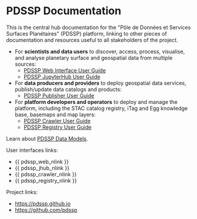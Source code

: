 # PDSSP Documentation

This is the central hub documentation for the "Pôle de Données et Services Surfaces Planétaires" (PDSSP) platform, linking to other pieces of documentation and resources useful to all stakeholders of the project.

- For **scientists and data users** to discover, access, process, visualise, 
  and analyse planetary surface and geospatial data from multiple sources:
  - [PDSSP Web Interface User Guide](pdssp_web_interface_ug)
  - [PDSSP JupyterHub User Guide](pdssp_jupyterhub_ug)
- For **data producers and providers** to deploy geospatial data services, publish/update data catalogs and products:
  - [PDSSP Publisher User Guide](pdssp_publisher_ug)
- For **platform developers and operators** to deploy and manage the platform, including the STAC catalog registry, iTag and Egg knowledge base, basemaps and map layers:
  - [PDSSP Crawler User Guide](pdssp_crawler_ug)
  - [PDSSP Registry User Guide](pdssp_registry_ug)
  
Learn about [PDSSP Data Models](pdssp_data_models).

User interfaces links:

- {{ pdssp_web_nlink }}
- {{ pdssp_jhub_nlink }}
- {{ pdssp_crawler_nlink }}
- {{ pdssp_registry_nlink }}

Project links:

- https://pdssp.github.io
- https://github.com/pdssp